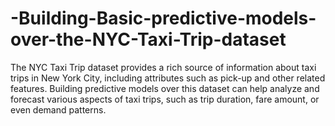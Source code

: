 # -Building-Basic-predictive-models-over-the-NYC-Taxi-Trip-dataset
The NYC Taxi Trip dataset provides a rich source of information about taxi trips in New York City, including attributes such as pick-up and other related features. Building predictive models over this dataset can help analyze and forecast various aspects of taxi trips, such as trip duration, fare amount, or even demand patterns.
